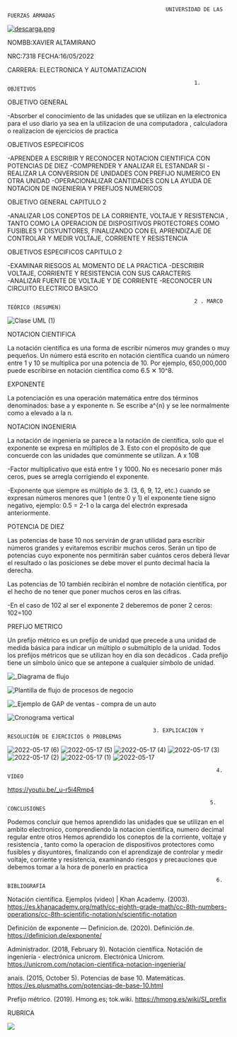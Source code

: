                                                       UNIVERSIDAD DE LAS FUERZAS ARMADAS     


   [![descarga.png](https://i.postimg.cc/zGcx4kLy/descarga.png)](https://postimg.cc/Xr9KCdkW)                         

NOMBB:XAVIER ALTAMIRANO  

NRC:7318     FECHA:16/05/2022

CARRERA:  ELECTRONICA Y AUTOMATIZACION


                                                               1. OBJETIVOS

OBJETIVO  GENERAL

-Absorber el conocimiento  de las unidades que se utilizan en la electronica  para el uso diario ya sea  en la utilizacion de una computadora , calculadora o realizacion de ejercicios de  practica

OBJETIVOS ESPECIFICOS 

-APRENDER A ESCRIBIR Y RECONOCER NOTACION CIENTIFICA CON POTENCIAS DE DIEZ
-COMPRENDER Y ANALIZAR  EL ESTANDAR SI
-REALIZAR LA CONVERSION DE UNIDADES CON PREFIJO NUMERICO EN OTRA UNIDAD
-OPERACIONALIZAR  CANTIDADES CON LA AYUDA DE  NOTACION DE INGENIERIA  Y PREFIJOS NUMERICOS


OBJETIVO GENERAL CAPITULO 2

-ANALIZAR LOS CONEPTOS DE LA CORRIENTE, VOLTAJE Y  RESISTENCIA , TANTO COMO LA OPERACION DE DISPOSITIVOS  PROTECTORES  COMO  FUSIBLES Y DISYUNTORES, FINALIZANDO CON  EL  APRENDIZAJE DE  CONTROLAR Y MEDIR VOLTAJE, CORRIENTE Y RESISTENCIA

OBJETIVOS ESPECIFICOS CAPITULO 2

-EXAMINAR RIESGOS AL MOMENTO DE LA PRACTICA
-DESCRIBIR  VOLTAJE, CORRIENTE Y RESISTENCIA  CON SUS CARACTERIS  
-ANALIZAR FUENTE DE VOLTAJE Y DE CORRIENTE 
-RECONOCER UN CIRCUITO ELECTRICO BASICO

                                                               2 . MARCO TEÓRICO (RESUMEN)

   ![Clase UML (1)](https://user-images.githubusercontent.com/105680816/168724185-7a238ea1-e367-49c4-a80a-ff8e88e19d2b.png)

NOTACION CIENTIFICA 

La notación científica es una forma de escribir números muy grandes o muy pequeños. Un número está escrito en notación científica cuando un número entre 1 y 10 se multiplica por una potencia de 10. Por ejemplo, 650,000,000 puede escribirse en notación científica como 6.5 ✕ 10^8.

EXPONENTE

La potenciación es una operación matemática entre dos términos denominados: base a y exponente n. Se escribe a^{n} y se lee normalmente como a elevado a la n. 

NOTACION INGENIERIA 

La notación de ingeniería se parece a la notación de científica, solo que el exponente se expresa en múltiplos de 3.
Esto con el propósito de que concuerde con las unidades que comúnmente se utilizan. A x 10B

-Factor multiplicativo que está entre 1 y 1000. No es necesario poner más ceros, pues se arregla corrigiendo el exponente.

-Exponente que siempre es múltiplo de 3. (3, 6, 9, 12, etc.)
cuando se expresan números menores que 1 (entre 0 y 1) el exponente tiene signo negativo, ejemplo: 0.5 = 2-1 o la carga del electrón expresada anteriormente.

POTENCIA DE DIEZ

Las potencias de base 10 nos servirán de gran utilidad para escribir números grandes y evitaremos escribir muchos ceros. Serán un tipo de potencias cuyo exponente nos permitirán saber cuántos ceros deberá llevar el resultado o las posiciones se debe mover el punto decimal hacia la derecha.

Las potencias de 10 también recibirán el nombre de notación científica, por el hecho de no tener que poner muchos ceros en las cifras.

-En el caso de 102 al ser el exponente 2 deberemos de poner 2 ceros: 102=100

PREFIJO METRICO

Un prefijo métrico es un prefijo de unidad que precede a una unidad de medida básica para indicar un múltiplo o submúltiplo de la unidad. Todos los prefijos métricos que se utilizan hoy en día son decádicos . Cada prefijo tiene un símbolo único que se antepone a cualquier símbolo de unidad. 


![_Diagrama de flujo](https://user-images.githubusercontent.com/105680816/168735110-5a3d519c-ac0a-4051-a34d-8ad6de7a037a.png)

![Plantilla de flujo de procesos de negocio](https://user-images.githubusercontent.com/105680816/168737715-c2d13094-41df-4d07-aaa0-df56f3f07f4f.png)

![_Ejemplo de GAP de ventas - compra de un auto](https://user-images.githubusercontent.com/105680816/168742805-d1cc8ddc-4105-4c7f-9ab9-f7955d4020d5.png)

![Cronograma vertical](https://user-images.githubusercontent.com/105680816/168746379-cbfe18b3-af51-42ef-a7bc-3ffca036fe85.png)


                                                  3. EXPLICACIÓN Y RESOLUCIÓN DE EJERCICIOS O PROBLEMAS

![2022-05-17 (6)](https://user-images.githubusercontent.com/105680816/168760505-c3f337bc-e57d-47d5-ad60-9337d55d0e8e.png)
![2022-05-17 (5)](https://user-images.githubusercontent.com/105680816/168760512-10acab78-5236-4074-a34d-c0a18d9bf731.png)
![2022-05-17 (4)](https://user-images.githubusercontent.com/105680816/168760514-1881ec15-a8f0-4d5b-8ca8-9ce5d0ae78e4.png)
![2022-05-17 (3)](https://user-images.githubusercontent.com/105680816/168760516-abc75e3f-0254-4d94-bd74-c34f95ee413e.png)
![2022-05-17 (2)](https://user-images.githubusercontent.com/105680816/168760517-6bb0b341-6c39-4e08-80ec-2a987d2261b4.png)
![2022-05-17 (1)](https://user-images.githubusercontent.com/105680816/168760519-a4d44352-d82d-4724-8131-c98582f44cb6.png)
![2022-05-17](https://user-images.githubusercontent.com/105680816/168760522-3a0b6d57-c0ef-4653-b118-bfeb3bff0763.png)

                                                                            
                                                                              
                                                                              


                                                                      4. VIDEO

https://youtu.be/_u-r5i4Rmp4


                                                                    5. CONCLUSIONES

Podemos concluir que hemos aprendido las unidades que se utilizan en el ambito electronico, comprendiendo la notacion cientifica, numero decimal regular entre otros
Hemos aprendido los coneptos de la corriente, voltaje y  resistencia , tanto como la operacion de dispositivos  protectores  como  fusibles y disyuntores, finalizando con  el  aprendizaje de  controlar y medir voltaje, corriente y resistencia, examinando riesgos y precauciones que debemos tomar a la hora de ponerlo en practica

                                                                      6. BIBLIOGRAFÍA

Notación científica. Ejemplos (video) | Khan Academy. (2003). https://es.khanacademy.org/math/cc-eighth-grade-math/cc-8th-numbers-operations/cc-8th-scientific-notation/v/scientific-notation

Definición de exponente — Definicion.de. (2020). Definición.de. https://definicion.de/exponente/

Administrador. (2018, February 9). Notación científica. Notación de ingeniería - electrónica unicrom. Electrónica Unicrom. https://unicrom.com/notacion-cientifica-notacion-ingenieria/

anais. (2015, October 5). Potencias de base 10. Matemáticas. https://es.plusmaths.com/potencias-de-base-10.html

Prefijo métrico. (2019). Hmong.es; tok.wiki. https://hmong.es/wiki/SI_prefix

RUBRICA

![](https://github.com/doalulema/InformeTarea/blob/main/Tarea.png)
